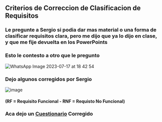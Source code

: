 ## Criterios de Correccion de Clasificacion de Requisitos

### Le pregunte a Sergio si podia dar mas material o una forma de clasificar requisitos clara, pero me dijo que ya lo dijo en clase, y que me fije devuelta en los PowerPoints 

### Esto le contesto a otro que le pregunto
![WhatsApp Image 2023-07-17 at 18 42 54](https://github.com/jporro/AnalisisDeLaInformacion/assets/103942784/bf9802cc-8ce8-48ed-af7d-a2ea4f85d1a8)

### Dejo algunos corregidos por Sergio
![image](https://github.com/jporro/AnalisisDeLaInformacion/assets/103942784/6eeb951d-803f-4423-a4bd-22b7dea60df3)
#### (RF = Requisito Funcional - RNF = Requisto No Funcional)

### Aca dejo un [Cuestionario](https://drive.google.com/file/d/1jOWBeyOqBpBUBxyTi1eqiOdKe_-AsWwN/view?usp=sharing) Corregido

